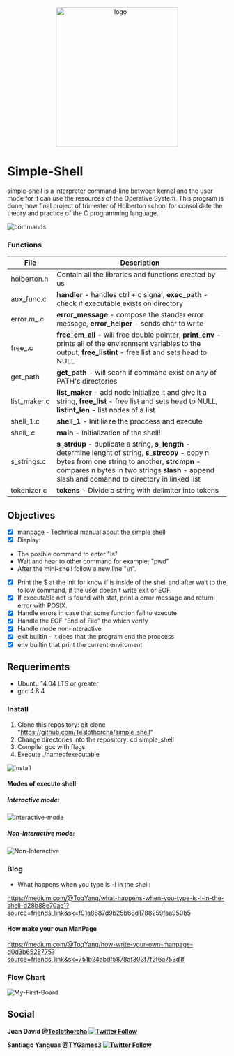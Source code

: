 <div align ="center">
<img src="https://i.ibb.co/LkH3RWM/logo.png" alt="logo" border="0" height="320" width="280">
</div>

# Simple-Shell

simple-shell is a interpreter command-line between kernel and the user mode for it can use the resources of the Operative System. This program is done, how final project of trimester of Holberton school for consolidate the theory and practice of the C programming language.  

<img src="https://i.ibb.co/6RBnX9N/commands.png" alt="commands" border="0">

### Functions

| **File** | **Description** |
|----------|-----------------|
| holberton.h | Contain all the libraries and functions created by us |
| aux_func.c | **handler** - handles ctrl + c signal,  **exec_path** - check if executable exists on directory |
| error.m_.c | **error_message** - compose the standar error message, **error_helper** - sends char to write |
| free_.c | **free_em_all** - will free double pointer, **print_env** - prints all of the environment variables to the output, **free_listint** - free list and sets head to NULL |
| get_path |  **get_path** - will searh if command exist on any of PATH's directories |
| list_maker.c |   **list_maker** - add node initialize it and give it a string, **free_list** - free list and sets head to NULL, **listint_len** - list nodes of a list |
| shell_1.c |   **shell_1** - Initiliaze the proccess and execute |
| shell_.c | **main** - Initialization of the shell! |
| s_strings.c | **s_strdup** - duplicate a string, **s_length** - determine lenght of string, **s_strcopy** - copy n bytes from one string to another, **strcmpn** - compares n bytes in two strings **slash** - append slash and comannd to directory in linked list
  | tokenizer.c | **tokens** - Divide a string with delimiter into tokens

## Objectives

- [x] manpage - Technical manual about the simple shell
- [x] Display:
* The posible command to enter "ls"
* Wait and hear to other command for example; "pwd"
* After the mini-shell follow a new line "\n".

- [x] Print the $ at the init for know if is inside of the shell and after wait to the follow command, if the user doesn't write exit or EOF.
- [x] If executable not is found with stat, print a error message and return error with POSIX.
- [x] Handle errors in case that some function fail to execute
- [x] Handle the EOF "End of File" the which verify
- [x] Handle mode non-interactive
- [x] exit builtin - It does that the program end the proccess
- [x] env builtin that print the current enviroment

## Requeriments

* Ubuntu 14.04 LTS or greater
* gcc 4.8.4

### Install


1. Clone this repository: git clone "https://github.com/Teslothorcha/simple_shell"
2. Change directories into the repository: cd simple_shell
3. Compile: gcc with flags
4. Execute ./nameofexecutable

<img src="https://i.ibb.co/1nzQ612/Install.png" alt="Install" border="0">


#### Modes of execute shell

##### Interactive mode:

<img src="https://i.ibb.co/J55NBNV/Interactive-mode.png" alt="Interactive-mode" border="0">

##### Non-Interactive mode:

<img src="https://i.ibb.co/0XV1BBm/Non-Interactive.png" alt="Non-Interactive" border="0">

### Blog

*  What happens when you type ls -l in the shell:

https://medium.com/@ToqYang/what-happens-when-you-type-ls-l-in-the-shell-d28b88e70ae1?source=friends_link&sk=f91a8687d9b25b68d1788259faa950b5

#### How make your own ManPage

https://medium.com/@ToqYang/how-write-your-own-manpage-d0d3b6528775?source=friends_link&sk=751b24abdf5878af303f7f2f6a753d1f


### Flow Chart

<img src="https://i.ibb.co/FJXkprL/My-First-Board.jpg" alt="My-First-Board" border="0">

## Social

**Juan David
 [@Teslothorcha](https://twitter.com/Teslothorcha) [![Twitter Follow](https://img.shields.io/twitter/url/https/github.com/tterb/hyde.svg?style=social)](https://twitter.com/Teslothorcha)**

**Santiago Yanguas
 [@TYGames3](https://twitter.com/TYGames3) [![Twitter Follow](https://img.shields.io/twitter/url/https/github.com/tterb/hyde.svg?style=social)](https://twitter.com/TYGames3)**